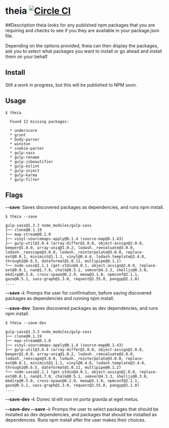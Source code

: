 # theia [![Circle CI](https://circleci.com/gh/wzaghal/theia.svg?style=svg)](https://circleci.com/gh/wzaghal/theia)

##Description
theia looks for any published npm packages that you are requiring and checks to see if you they are available in your package.json file.

Depending on the options provided, theia can then display the packages, ask you to select what packages you want to install or go ahead and install them on your behalf.

## Install
Still a work in progress, but this will be published to NPM soon.

## Usage
```
$ theia

  Found 12 missing packages:

  * underscore
  * grunt
  * body-parser
  * winston
  * cookie-parser
  * gulp-sass
  * gulp-rename
  * gulp-jsbeautifier
  * gulp-eslint
  * gulp-inject
  * gulp-karma
  * gulp-filter

```

## Flags


**--save**: Saves discovered packages as dependencies, and runs npm install.

```
$ theia --save

gulp-sass@1.3.3 node_modules/gulp-sass
├── clone@0.1.19
├── map-stream@0.1.0
├── vinyl-sourcemaps-apply@0.1.4 (source-map@0.1.43)
├── gulp-util@3.0.4 (array-differ@1.0.0, object-assign@2.0.0, beeper@1.0.0, array-uniq@1.0.2, lodash._reevaluate@3.0.0, lodash._reescape@3.0.0, lodash._reinterpolate@3.0.0, replace-ext@0.0.1, minimist@1.1.1, vinyl@0.4.6, lodash.template@3.4.0, through2@0.6.5, dateformat@1.0.11, multipipe@0.1.2)
└── node-sass@2.1.1 (get-stdin@4.0.1, object-assign@2.0.0, replace-ext@0.0.1, nan@1.7.0, chalk@0.5.1, semver@4.3.3, shelljs@0.3.0, mkdirp@0.5.0, cross-spawn@0.2.9, meow@3.1.0, npmconf@2.1.1, gaze@0.5.1, sass-graph@1.3.0, request@2.55.0, pangyp@2.1.0)
....
```

**--save -i**: Promps the user for confirmation, before saving discovered packages as dependencies and running npm install.


**--save-dev**: Saves discovered packages as dev dependencies, and runs npm install.
```
$ theia --save-dev

gulp-sass@1.3.3 node_modules/gulp-sass
├── clone@0.1.19
├── map-stream@0.1.0
├── vinyl-sourcemaps-apply@0.1.4 (source-map@0.1.43)
├── gulp-util@3.0.4 (array-differ@1.0.0, object-assign@2.0.0, beeper@1.0.0, array-uniq@1.0.2, lodash._reevaluate@3.0.0, lodash._reescape@3.0.0, lodash._reinterpolate@3.0.0, replace-ext@0.0.1, minimist@1.1.1, vinyl@0.4.6, lodash.template@3.4.0, through2@0.6.5, dateformat@1.0.11, multipipe@0.1.2)
└── node-sass@2.1.1 (get-stdin@4.0.1, object-assign@2.0.0, replace-ext@0.0.1, nan@1.7.0, chalk@0.5.1, semver@4.3.3, shelljs@0.3.0, mkdirp@0.5.0, cross-spawn@0.2.9, meow@3.1.0, npmconf@2.1.1, gaze@0.5.1, sass-graph@1.3.0, request@2.55.0, pangyp@2.1.0)
....

```

**--save-dev -i**: Donec id elit non mi porta gravida at eget metus.

**--save-dev --save -i**: Promps the user to select packages that should be installed as dev dependencies, and packages that should be installed as dependencies. Runs npm install after the user makes their choices.
